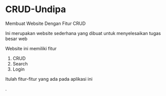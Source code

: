 # CRUD-Undipa
Membuat Website Dengan Fitur CRUD

Ini merupakan website sederhana yang dibuat untuk menyelesaikan tugas besar web

Website ini memiliki fitur

1. CRUD
2. Search
3. Login 

Itulah fitur-fitur yang ada pada aplikasi ini

.
